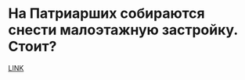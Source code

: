 # На Патриарших собираются снести малоэтажную застройку. Стоит?



[LINK](https://varlamov.ru/3784368.html)